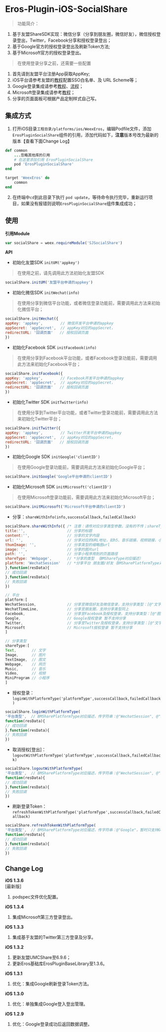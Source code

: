# Eros-Plugin-iOS-SocialShare

> 功能简介：
1. 基于友盟ShareSDK实现：微信分享（分享到朋友圈，微信好友），微信授权登录登出，Twitter，Facebook分享和授权登录登出；
2. 基于Google官方的授权登录登出及刷新Token方法;
2. 基于Microsoft官方的授权登录登出。 

> 在使用登录分享之前，还需要一些配置 <br>
1. 首先请到友盟平台注册App获取AppKey; <br>
2. iOS平台请参考友盟的[教程](https://developer.umeng.com/docs/66632/detail/66825)配置SSO白名单、及 URL Scheme等；<br>
3. Google登录集成请参考[教程](https://developers.google.com/identity/sign-in/ios/start-integrating)、[流程](https://www.jianshu.com/p/3251468ba0a1)；<br>
4. Microsoft登录集成请参考[教程](https://docs.microsoft.com/zh-cn/azure/active-directory/develop/quickstart-v2-ios#option-1-register-and-auto-configure-your-app-and-then-download-the-code-sample)；<br>
5. 分享的页面面板可根据产品定制样式自己写。


## 集成方式

1. 打开iOS目录`工程目录/platforms/ios/WeexEros`，编辑Podfile文件，添加`ErosPluginSocialShare`组件的引用，添加代码如下，**注意**版本号改为最新的版本【查看下面Change Log】

```ruby
def common
    ...忽略其他库的引用
    # 在这里添加引用 ErosPluginSocialShare
    pod 'ErosPluginSocialShare'
end

target 'WeexEros' do
    common
end
```

2. 在终端中`cd`到此目录下执行 `pod update`，等待命令执行完毕，重新运行项目，如果没有报错则说明`ErosPluginSocialShare`组件集成成功；

## 使用

**引用Module**

```js
var socialShare = weex.requireModule('SJSocialShare')
```

**API**

* 初始化友盟SDK `initUM('appkey')` 

> 在使用之前，请先调用此方法初始化友盟SDK

```js
socialShare.initUM('友盟平台申请的appkey')
```

* 初始化微信SDK `initWechat(info)`

> 在使用分享到微信平台功能，或者微信登录功能前，需要调用此方法来初始化微信平台；

```js
socialShare.initWechat({
appKey: 'appkey',        // 微信开发平台申请的appkey
appSecret: 'appSecret',  // appKey对应的appSecret，
redirectURL: '回调页面'   // 授权回调页面
})
```

* 初始化Facebook SDK `initFacebook(info)`

> 在使用分享到Facebook平台功能，或者Facebook登录功能前，需要调用此方法来初始化Facebook平台；

```js
socialShare.initFacebook({
appKey: 'appkey',        // Facebook开发平台申请的appkey
appSecret: 'appSecret',  // appKey对应的appSecret，
redirectURL: '回调页面'   // 授权回调页面
})
```

* 初始化Twitter SDK `initTwitter(info)`

> 在使用分享到Twitter平台功能，或者Twitter登录功能前，需要调用此方法来初始化Twitter平台；

```js
socialShare.initTwitter({
appKey: 'appkey',        // Twitter开发平台申请的appkey
appSecret: 'appSecret',  // appKey对应的appSecret，
redirectURL: '回调页面'   // 授权回调页面
})
```

* 初始化Google SDK `initGoogle('clientID')`

> 在使用Google登录功能前，需要调用此方法来初始化Google平台；

```js
socialShare.initGoogle('Google平台申请的clientID')
```


* 初始化Microsoft SDK `initMicrosoft('clientID')`

> 在使用Microsoft登录功能前，需要调用此方法来初始化Microsoft平台；

```js
socialShare.initMicrosoft('Microsoft平台申请的clientID')
```


* 分享：`shareWithInfo(info,successCallback,failedCallback)`

```js
socialShare.shareWithInfo({ /* 注意：请传对应分享类型参数，没有的不传；shareType，platform为必传 */
title:'',                   // 分享的标题
content:'',                 // 分享的文字内容
url: '',                    // 分享对应的URL地址，如h5、音乐链接、视频链接、小程序的链接
thumImage: '',              // 分享类型的缩略图url
image: '',                  // 分享的图片url
path: '',                   // 分享小程序用到的页面路径
shareType: 'Webpage',       // *分享的类型 （BMShareType对应描述）
platform: 'WechatSession'   // *分享平台 朋友圈/好友（BMSharePlatformType对应描述，传字符串：@"WechatSession", @"Facebook", @"Google", @"Twitter"）
},function(resData){     
// 成功回调
},function(resData){
// 失败回调
})

// 平台
platform:[
WechatSession,              // 分享至微信好友及微信登录，支持分享类型：[@"文字", @"图片", @"图文", @"音乐链接", @"视频", @"网页链接", @"微信小程序"]
WechatTimeLine,             // 分享至朋友圈，支持分享类型同上
Facebook,                   // 分享至Facebook及授权登录，支持分享类型：[@"图片", @"图文", @"本地视频", @"网页链接"]
Google,                     // Google授权登录 暂不支持分享
Twitter,                    // 分享至Twitter及授权登录，支持分享类型：[@"文字", @"图片", @"图文", @"音乐链接", @"视频", @"网页链接"]   
Microsoft                   // Microsoft授权登录 暂不支持分享
]

// 分享类型
shareType:[
Text,       // 文字
Image,      // 图片
TextImage,  // 图文
Webpage,    // 网页
Music,      // 音乐
Video,      // 视频
MiniProgram // 小程序
]
```

* 授权登录：`loginWithPlatformType('platformType',successCallback,failedCallback)`

```js
socialShare.loginWithPlatformType(
'平台类型',  // BMSharePlatformType对应描述，传字符串：@"WechatSession", @"Facebook", @"Google", @"Twitter", @"Microsoft"
function(resData){     
// 成功回调
},function(resData){
// 失败回调
})
```

* 取消授权[登出]：`logoutWithPlatformType('platformType',successCallback,failedCallback)`

```js
socialShare.logoutWithPlatformType(
'平台类型',  // BMSharePlatformType对应描述，传字符串：@"WechatSession", @"Facebook", @"Google", @"Twitter", @"Microsoft"
function(resData){     
// 成功回调
},function(resData){
// 失败回调
})
```

* 刷新登录Token：`refreshTokenWithPlatformType('platformType',successCallback,failedCallback)`

```js
socialShare.refreshTokenWithPlatformType(
'平台类型',  // BMSharePlatformType对应描述，传字符串：@"Google"，暂时只支持Google
function(resData){     
// 成功回调
},function(resData){
// 失败回调
})
```
## Change Log
**iOS 1.3.6** <br>
[最新版]
1. podspec文件优化配置。

**iOS 1.3.4** <br>
1. 集成Microsoft第三方登录登出。


**iOS 1.3.3** <br>
1. 集成基于友盟的Twitter第三方登录及分享。


**iOS 1.3.2** <br>
1. 更新友盟UMCShare至6.9.6；
2. 更新Eros基础库ErosPluginBaseLibrary至1.3.6。


**iOS 1.3.1** <br>
1. 优化：集成Google刷新登录Token方法。


**iOS 1.3.0** <br>
1. 优化：单独集成Google登入登出管理。


**iOS 1.2.9** <br>
1. 优化：Google登录成功后返回数据调整。







